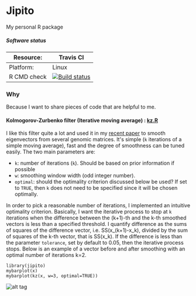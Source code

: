 # Jipito
My personal R package

##### Software status

| Resource:      | Travis CI     |
| -------------  |  ------------- |
| Platform:      | Linux    |
| R CMD check    | <a href="https://travis-ci.org/Jfortin1/Jipito"><img src="https://travis-ci.org/Jfortin1/Jipito.svg?branch=master" alt="Build status"></a> |

### Why
Because I want to share pieces of code that are helpful to me. 


#### Kolmogorov-Zurbenko filter (Iterative moving average) : [kz.R](https://github.com/Jfortin1/Jipito/blob/master/R/kz.R)

I like this filter quite a lot and used it in my [recent paper](http://biorxiv.org/content/early/2015/06/03/019000) to smooth eigenvectors from several genomic matrices. It's simple (`k` iterations of a simple moving average), fast and the degree of smoothness can be tuned easily. The two main parameters are:

* `k`: number of iterations (`k`). Should be based on prior information if possible
* `w`: smoothing window width (odd integer number).
* `optimal`: should the optimality criterion discussed below be used? If set to `TRUE`, then `k` does not need to be specified since it will be chosen optimally.

In order to pick a reasonable number of iterations,  I implemented an intuitive optimality criterion. Basically, I want the iterative process to stop at `k` iterations when the difference between the (k+1)-th and the k-th smoothed vectors is less than a specified threshold. I quantify difference as the sums of squares of the difference vector, i.e. SS(x_(k+1)-x_k), divided by the sum of squares of the k-th vector, that is SS(x_k). If the difference is less than the parameter `tolerance`, set by default to 0.05, then the iterative process stops.  Below is an example of a vector before and after smoothing with an optimal number of iterations k=2.

```{r}
library(jipito)
mybarplot(x)
mybarplot(kz(x, w=3, optimal=TRUE))
```
![alt tag](https://raw.github.com/jfortin1/Jipito/master/figures/kz.png)


